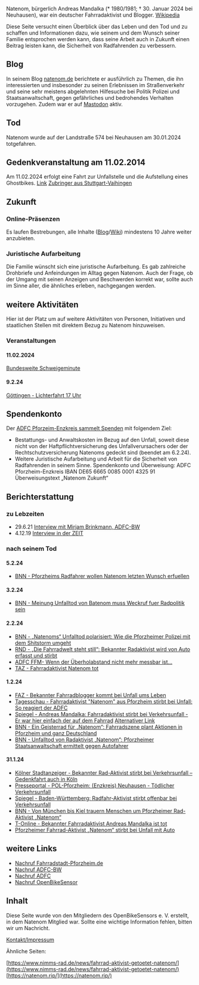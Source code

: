 Natenom, bürgerlich Andreas Mandalka (* 1980/1981; † 30. Januar 2024 bei Neuhausen), war ein deutscher Fahrradaktivist und Blogger. [Wikipedia](https://de.wikipedia.org/wiki/Natenom)

Diese Seite versucht einen Überblick über das Leben und den Tod und zu schaffen und Informationen dazu, wie seinem und dem Wunsch seiner Familie entsprochen werden kann, dass seine Arbeit auch in Zukunft einen Beitrag leisten kann, die Sicherheit von Radfahrenden zu verbessern.

## Blog
In seinem Blog [natenom.de](https://natenom.de/) berichtete er ausführlich zu Themen, die ihn interessierten und insbesonder zu seinen Erlebnissen im Straßenverkehr und seine sehr meistens abgelehnten Hilfesuche bei Politik Polizei und Staatsanwaltschaft, gegen gefährliches und bedrohendes Verhalten vorzugehen. Zudem war er auf [Mastodon](https://digitalcourage.social/@natenom) aktiv.

## Tod
Natenom wurde auf der Landstraße 574 bei Neuhausen am 30.01.2024 totgefahren.

## Gedenkveranstaltung am 11.02.2014
Am 11.02.2024 erfolgt eine Fahrt zur Unfallstelle und die Aufstellung eines Ghostbikes. [Link](https://www.fahrradstadt-pforzheim.de/index.php/2024/02/05/gedenkfahrt-natenom-am-sonntag-11-2/)
[Zubringer aus Stuttgart-Vaihingen](https://twitter.com/ADFC_BW/status/1754782704443220365) 


## Zukunft
### Online-Präsenzen
Es laufen Bestrebungen, alle Inhalte ([Blog](https://natenom.de/)/[Wiki](https://wiki.natenom.de/)) mindestens 10 Jahre weiter anzubieten.

### Juristische Aufarbeitung
Die Familie wünscht sich eine juristische Aufarbeitung. Es gab zahlreiche Drohbriefe und Anfeindungen im Alltag gegen Natenom. Auch der Frage, ob der Umgang mit seinen Anzeigen und Beschwerden korrekt war, sollte auch im Sinne aller, die ähnliches erleben, nachgegangen werden.

## weitere Aktivitäten
Hier ist der Platz um auf weitere Aktivitäten von Personen, Initiativen und staatlichen Stellen mit direktem Bezug zu Natenom hinzuweisen.

### Veranstaltungen
#### 11.02.2024
[Bundesweite Schweigeminute](https://twitter.com/CCitiesOrg/status/1755269691931582918)
#### 9.2.24
[Göttingen - Lichterfahrt 17 Uhr](https://twitter.com/CCitiesOrg/status/1755270111236145317)


## Spendenkonto
Der [ADFC Pforzeim-Enzkreis sammelt Spenden](https://www.fahrradstadt-pforzheim.de/index.php/2024/02/02/spendenaufruf-natenom/) mit folgendem Ziel:
- Bestattungs- und Anwaltskosten im Bezug auf den Unfall, soweit diese nicht von der Haftpflichtversicherung des Unfallverursachers oder der Rechtschutzversicherung Natenoms gedeckt sind (beendet am 6.2.24).
- Weitere Juristische Aufarbeitung und Arbeit für die Sicherheit von Radfahrenden in seinem Sinne. 
Spendenkonto und Überweisung:
    ADFC Pforzheim-Enzkreis
    IBAN DE65 6665 0085 0001 4325 91
    Überweisungstext „Natenom Zukunft“


## Berichterstattung
### zu Lebzeiten
- 29.6.21 [Interview mit Mirjam Brinkmann, ADFC-BW](https://bw.adfc.de/artikel/interview-mit-einem-aktivisten-fuer-sicheren-ueberholabstand)
- 4.12.19 [Interview in der ZEIT](https://www.zeit.de/mobilitaet/2019-12/radfahren-landstrassen-mut-erfahrungen-natenom-blog)

### nach seinem Tod
#### 5.2.24
- [BNN - Pforzheims Radfahrer wollen Natenom letzten Wunsch erfuellen](https://bnn.de/pforzheim/pforzheim-stadt/pforzheims-radfahrer-wollen-natenom-letzten-wunsch-erfuellen)

#### 3.2.24
- [BNN - Meinung Unfalltod von Batenom muss Weckruf fuer Radpolitik sein](https://bnn.de/pforzheim/pforzheim-stadt/meinung-unfalltod-von-natenom-muss-weckruf-fuer-radpolitik-sein)

#### 2.2.24
- [BNN - „Natenoms“ Unfalltod polarisiert: Wie die Pforzheimer Polizei mit dem Shitstorm umgeht](https://bnn.de/pforzheim/pforzheim-stadt/natenoms-unfalltod-polarisiert-wie-die-pforzheimer-polizei-mit-dem-shitstorm-umgeht)
- [RND - „Die Fahrradwelt steht still“: Bekannter Radaktivist wird von Auto erfasst und stirbt](https://www.rnd.de/panorama/fahrradaktivist-natenom-andreas-mandalka-stirbt-nach-zusammenstoss-mit-auto-SO3DQLW3UZDFVA6PKE2RHPAPTM.html)
- [ADFC FFM- Wenn der Überholabstand nicht mehr messbar ist…](https://www.adfc-frankfurt.de/2024/02/verein/wenn-der-ueberholabstand-nicht-mehr-messbar-ist/)
- [TAZ - Fahrradaktivist Natenom tot](https://taz.de/Fahrradaktivist-Natenom-tot/!5989820/)

#### 1.2.24
- [FAZ - Bekannter Fahrradblogger kommt bei Unfall ums Leben](https://www.faz.net/aktuell/gesellschaft/menschen/fahrradblogger-natenom-andreas-mandalka-kommt-bei-unfall-ums-leben-19489783.html)
- [Tagesschau - Fahrradaktivist "Natenom" aus Pforzheim stirbt bei Unfall: So reagiert der ADFC ](https://www.tagesschau.de/inland/regional/badenwuerttemberg/swr-fahrradaktivist-aus-pforzheim-stirbt-bei-unfall-so-reagiert-der-adfc-100.html)
- [Spiegel - Andreas Mandalka: Fahrradaktivist stirbt bei Verkehrsunfall - Er war hier einfach der auf dem Fahrrad](https://www.spiegel.de/auto/andreas-mandalka-fahrradaktivist-stirbt-bei-verkehrsunfall-er-war-hier-einfach-der-auf-dem-fahrrad-a-12e47b4a-eb37-434d-9a2f-c026ed74a51e) [Alternativer Link]( https://archive.is/JaBj0)
- [BNN - Ein Geisterrad für „Natenom“: Fahrradszene plant Aktionen in Pforzheim und ganz Deutschland](https://bnn.de/pforzheim/pforzheim-stadt/geisterrad-fuer-natenom-fahrrad-aktivisten-planen-viele-gedenkaktionen)
- [BNN - Unfalltod von Radaktivist „Natenom“: Pforzheimer Staatsanwaltschaft ermittelt gegen Autofahrer ](https://bnn.de/pforzheim/enzkreis/neuhausen/unfalltod-von-radaktivist-natenom-ermittlungen-gegen-autofahrer)

#### 31.1.24
- [Kölner Stadtanzeiger - Bekannter Rad-Aktivist stirbt bei Verkehrsunfall – Gedenkfahrt auch in Köln](https://www.ksta.de/panorama/natenom-tot-bekannter-fahrrad-aktivist-andreas-mandalka-stirbt-bei-unfall-mit-auto-730050)
- [Presseportal - POL-Pforzheim: (Enzkreis) Neuhausen - Tödlicher Verkehrsunfall](https://www.presseportal.de/blaulicht/pm/137462/5703634)
- [Spiegel -  Baden-Württemberg: Radfahr-Aktivist stirbt offenbar bei Verkehrsunfall](https://www.spiegel.de/panorama/baden-wuerttemberg-radfahr-aktivist-stirbt-offenbar-bei-verkehrsunfall-a-ffba9445-5d0b-4ffb-b544-3df59427e7ea)
- [BNN - Von München bis Kiel trauern Menschen um Pforzheimer Rad-Aktivist „Natenom“](https://bnn.de/pforzheim/pforzheim-stadt/pforzheimer-rad-aktivist-trauer-um-natenom-von-muenchen-bis-kiel)
- [T-Online - Bekannter Fahrradaktivist Andreas Mandalka ist tot](https://www.t-online.de/nachrichten/panorama/id_100333824/enzkreis-bekannter-fahrrad-aktivist-andreas-mandalka-stirbt-bei-verkehrsunfall.html)
- [Pforzheimer Fahrrad-Aktivist „Natenom“ stirbt bei Unfall mit Auto](https://bnn.de/pforzheim/enzkreis/pforzheimer-fahrrad-aktivist-natenom-stirbt-bei-kollision-mit-einem-auto)

## weitere Links
 - [Nachruf Fahrradstadt-Pforzheim.de](https://www.fahrradstadt-pforzheim.de/index.php/2024/01/31/natenoms-nachruf/)
 - [Nachruf ADFC-BW](https://bw.adfc.de/artikel/nachruf-natenom)
 - [Nachruf ADFC](https://www.adfc.de/neuigkeit/pforzheimer-fahrradaktivist-bei-unfall-gestorben)
 - [Nachruf OpenBikeSensor](https://www.openbikesensor.org/blog/2024/02/01/nachruf/)




## Inhalt
Diese Seite wurde von den Mitgliedern des OpenBikeSensors e. V.  erstellt, in dem Natenom Mitglied war. Sollte eine wichtige Information fehlen, bitten wir um Nachricht.

[Kontakt/Impressum](https://www.openbikesensor.org/contact/)

Ähnliche Seiten:

[https://www.nimms-rad.de/news/fahrrad-aktivist-getoetet-natenom/](https://www.nimms-rad.de/news/fahrrad-aktivist-getoetet-natenom/)
[https://natenom.rip/](https://natenom.rip/)
